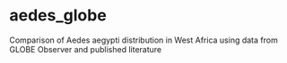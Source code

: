 # aedes_globe
Comparison of Aedes aegypti distribution in West Africa using data from GLOBE Observer and published literature
